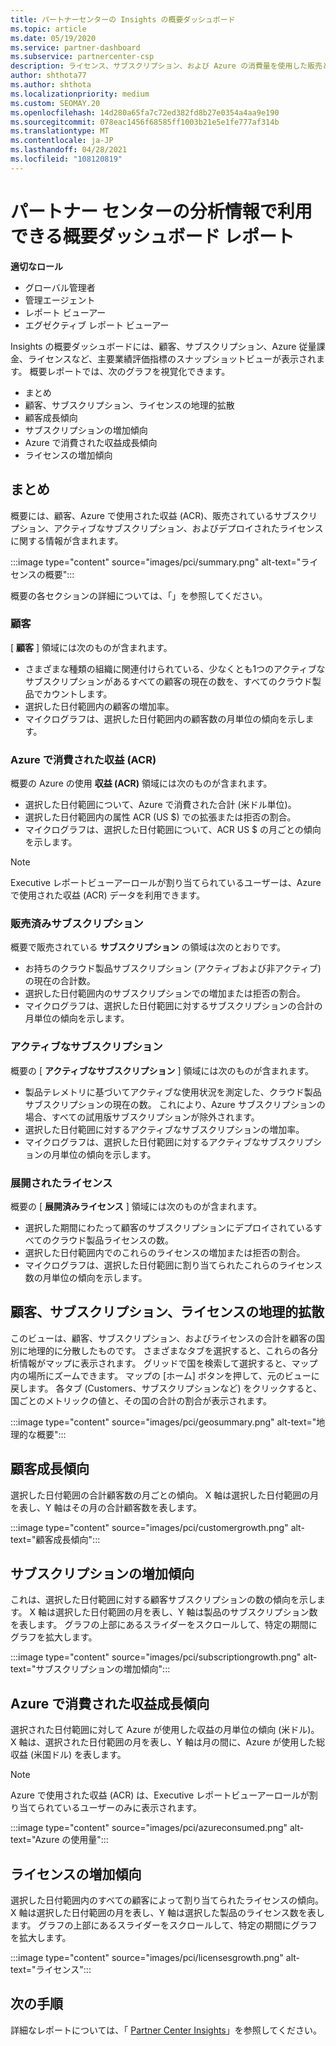 ```yaml
---
title: パートナーセンターの Insights の概要ダッシュボード
ms.topic: article
ms.date: 05/19/2020
ms.service: partner-dashboard
ms.subservice: partnercenter-csp
description: ライセンス、サブスクリプション、および Azure の消費量を使用した販売とデプロイ、顧客の成長、および収益の増加に関するスナップショットをご覧ください。
author: shthota77
ms.author: shthota
ms.localizationpriority: medium
ms.custom: SEOMAY.20
ms.openlocfilehash: 14d280a65fa7c72ed382fd8b27e0354a4aa9e190
ms.sourcegitcommit: 078eac1456f68585ff1003b21e5e1fe777af314b
ms.translationtype: MT
ms.contentlocale: ja-JP
ms.lasthandoff: 04/28/2021
ms.locfileid: "108120819"
---
```

# <a name="overview-dashboard-reports-available-in-partner-center-insights"></a>パートナー センターの分析情報で利用できる概要ダッシュボード レポート
 
**適切なロール**

- グローバル管理者
- 管理エージェント
- レポート ビューアー
- エグゼクティブ レポート ビューアー

Insights の概要ダッシュボードには、顧客、サブスクリプション、Azure 従量課金、ライセンスなど、主要業績評価指標のスナップショットビューが表示されます。 概要レポートでは、次のグラフを視覚化できます。

- まとめ  
- 顧客、サブスクリプション、ライセンスの地理的拡散  
- 顧客成長傾向 
- サブスクリプションの増加傾向 
- Azure で消費された収益成長傾向 
- ライセンスの増加傾向 

## <a name="summary"></a>まとめ

概要には、顧客、Azure で使用された収益 (ACR)、販売されているサブスクリプション、アクティブなサブスクリプション、およびデプロイされたライセンスに関する情報が含まれます。 

:::image type="content" source="images/pci/summary.png" alt-text="ライセンスの概要":::

概要の各セクションの詳細については、「」を参照してください。

### <a name="customers"></a>顧客

[ **顧客** ] 領域には次のものが含まれます。

- さまざまな種類の組織に関連付けられている、少なくとも1つのアクティブなサブスクリプションがあるすべての顧客の現在の数を、すべてのクラウド製品でカウントします。
- 選択した日付範囲内の顧客の増加率。
- マイクログラフは、選択した日付範囲内の顧客数の月単位の傾向を示します。

### <a name="azure-consumed-revenue-acr"></a>Azure で消費された収益 (ACR)

概要の Azure の使用 **収益 (ACR)** 領域には次のものが含まれます。

- 選択した日付範囲について、Azure で消費された合計 (米ドル単位)。
- 選択した日付範囲内の属性 ACR (US $) での拡張または拒否の割合。
- マイクログラフは、選択した日付範囲について、ACR US $ の月ごとの傾向を示します。 

> [!NOTE]
> Executive レポートビューアーロールが割り当てられているユーザーは、Azure で使用された収益 (ACR) データを利用できます。 
 
### <a name="subscriptions-sold"></a>販売済みサブスクリプション

概要で販売されている **サブスクリプション** の領域は次のとおりです。

- お持ちのクラウド製品サブスクリプション (アクティブおよび非アクティブ) の現在の合計数。  
- 選択した日付範囲内のサブスクリプションでの増加または拒否の割合。
- マイクログラフは、選択した日付範囲に対するサブスクリプションの合計の月単位の傾向を示します。

### <a name="active-subscriptions"></a>アクティブなサブスクリプション

概要の [ **アクティブなサブスクリプション** ] 領域には次のものが含まれます。

- 製品テレメトリに基づいてアクティブな使用状況を測定した、クラウド製品サブスクリプションの現在の数。 これにより、Azure サブスクリプションの場合、すべての試用版サブスクリプションが除外されます。  
- 選択した日付範囲に対するアクティブなサブスクリプションの増加率。
- マイクログラフは、選択した日付範囲に対するアクティブなサブスクリプションの月単位の傾向を示します。
 
### <a name="licenses-deployed"></a>展開されたライセンス

概要の [ **展開済みライセンス** ] 領域には次のものが含まれます。
 
- 選択した期間にわたって顧客のサブスクリプションにデプロイされているすべてのクラウド製品ライセンスの数。 
- 選択した日付範囲内でのこれらのライセンスの増加または拒否の割合。 
- マイクログラフは、選択した日付範囲に割り当てられたこれらのライセンス数の月単位の傾向を示します。

## <a name="geographical-spread-of-your-customers-subscriptions-and-licenses"></a>顧客、サブスクリプション、ライセンスの地理的拡散

このビューは、顧客、サブスクリプション、およびライセンスの合計を顧客の国別に地理的に分散したものです。 さまざまなタブを選択すると、これらの各分析情報がマップに表示されます。 グリッドで国を検索して選択すると、マップ内の場所にズームできます。 マップの [ホーム] ボタンを押して、元のビューに戻します。 各タブ (Customers、サブスクリプションなど) をクリックすると、国ごとのメトリックの値と、その国の合計の割合が表示されます。  

:::image type="content" source="images/pci/geosummary.png" alt-text="地理的な概要":::

## <a name="customers-growth-trend"></a>顧客成長傾向

選択した日付範囲の合計顧客数の月ごとの傾向。 X 軸は選択した日付範囲の月を表し、Y 軸はその月の合計顧客数を表します。 

:::image type="content" source="images/pci/customergrowth.png" alt-text="顧客成長傾向":::

## <a name="subscriptions-growth-trend"></a>サブスクリプションの増加傾向

これは、選択した日付範囲に対する顧客サブスクリプションの数の傾向を示します。 X 軸は選択した日付範囲の月を表し、Y 軸は製品のサブスクリプション数を表します。 グラフの上部にあるスライダーをスクロールして、特定の期間にグラフを拡大します。 

:::image type="content" source="images/pci/subscriptiongrowth.png" alt-text="サブスクリプションの増加傾向":::

## <a name="azure-consumed-revenue-growth-trend"></a>Azure で消費された収益成長傾向

選択された日付範囲に対して Azure が使用した収益の月単位の傾向 (米ドル)。 X 軸は、選択された日付範囲の月を表し、Y 軸は月の間に、Azure が使用した総収益 (米国ドル) を表します。

> [!NOTE]
> Azure で使用された収益 (ACR) は、Executive レポートビューアーロールが割り当てられているユーザーのみに表示されます。 

:::image type="content" source="images/pci/azureconsumed.png" alt-text="Azure の使用量":::

## <a name="licenses-growth-trend"></a>ライセンスの増加傾向
 
選択した日付範囲内のすべての顧客によって割り当てられたライセンスの傾向。 X 軸は選択した日付範囲の月を表し、Y 軸は選択した製品のライセンス数を表します。 グラフの上部にあるスライダーをスクロールして、特定の期間にグラフを拡大します。  

:::image type="content" source="images/pci/licensesgrowth.png" alt-text="ライセンス":::

## <a name="next-steps"></a>次の手順

詳細なレポートについては、「 [Partner Center Insights](partner-center-insights.md)」を参照してください。

